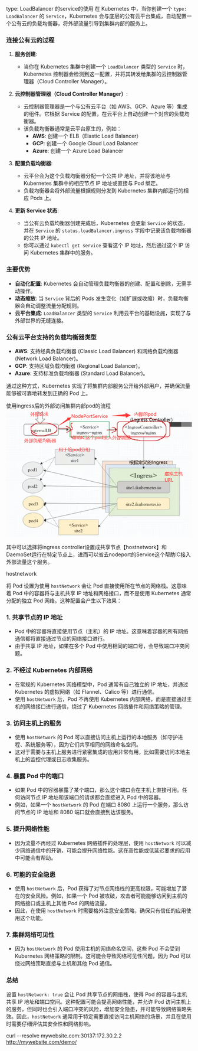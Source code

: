 type: LoadBalancer 的service的使用
在 Kubernetes 中，当你创建一个 `type: LoadBalancer` 的 `Service`，Kubernetes 会与底层的公有云平台集成，自动配置一个公有云的负载均衡器，将外部流量引导到集群内部的服务上。

### 连接公有云的过程
1. **服务创建**:
   - 当你在 Kubernetes 集群中创建一个 `LoadBalancer` 类型的 `Service` 时，Kubernetes 控制器会检测到这一配置，并将其转发给集群的云控制器管理器（Cloud Controller Manager）。

2. **云控制器管理器（Cloud Controller Manager）**:
   - 云控制器管理器是一个与公有云平台（如 AWS、GCP、Azure 等）集成的组件。它根据 Service 的配置，在云平台上自动创建一个对应的负载均衡器。
   - 该负载均衡器通常是云平台原生的，例如：
     - **AWS**: 创建一个 ELB（Elastic Load Balancer）
     - **GCP**: 创建一个 Google Cloud Load Balancer
     - **Azure**: 创建一个 Azure Load Balancer

3. **配置负载均衡器**:
   - 云平台会为这个负载均衡器分配一个公共 IP 地址，并将该地址与 Kubernetes 集群中的相应节点 IP 地址或直接与 Pod 绑定。
   - 负载均衡器会将外部流量根据规则分发到 Kubernetes 集群内部运行的相应 Pods 上。

4. **更新 Service 状态**:
   - 当公有云负载均衡器创建完成后，Kubernetes 会更新 `Service` 的状态，并在 `Service` 的 `status.loadBalancer.ingress` 字段中记录该负载均衡器的公共 IP 地址。
   - 你可以通过 `kubectl get service` 查看这个 IP 地址，然后通过这个 IP 访问 Kubernetes 集群中的服务。

### 主要优势
- **自动化配置**: Kubernetes 会自动管理负载均衡器的创建、配置和删除，无需手动操作。
- **动态缩放**: 当 `Service` 背后的 Pods 发生变化（如扩展或收缩）时，负载均衡器会自动调整流量分配规则。
- **云平台集成**: `LoadBalancer` 类型的 `Service` 利用云平台的基础设施，实现了与外部世界的无缝连接。

### 公有云平台支持的负载均衡器类型
- **AWS**: 支持经典负载均衡器 (Classic Load Balancer) 和网络负载均衡器 (Network Load Balancer)。
- **GCP**: 支持区域负载均衡器 (Regional Load Balancer)。
- **Azure**: 支持标准负载均衡器 (Standard Load Balancer)。

通过这种方式，Kubernetes 实现了将集群内部服务公开给外部用户，并确保流量能够被可靠地转发到正确的 Pod 上。





使用ingress后的外部访问集群内部pod的流程<img src="./8.15号学习记录.assets/image-20240815102215614.png" alt="image-20240815102215614" style="zoom: 80%;" />

其中可以选择将ingress controller设置成共享节点【hostnetwork】和DaemoSet运行在特定节点上，进而可以省去nodeport的Service这个帮助IC接入外部流量这个服务。

hostnetwork

将 Pod 设置为使用 `hostNetwork` 会让 Pod 直接使用所在节点的网络栈。这意味着 Pod 中的容器将与主机共享 IP 地址和网络接口，而不是使用 Kubernetes 通常分配的独立 Pod 网络。这种配置会产生以下效果：

### 1. **共享节点的 IP 地址**
   - Pod 中的容器将直接使用节点（主机）的 IP 地址。这意味着容器的所有网络通信都将直接通过节点的网络接口进行。
   - 由于共享 IP 地址，如果在多个 Pod 中使用相同的端口号，会导致端口冲突问题。

### 2. **不经过 Kubernetes 内部网络**
   - 在常规的 Kubernetes 网络模型中，Pod 通常有自己独立的 IP 地址，并通过 Kubernetes 的虚拟网络（如 Flannel、Calico 等）进行通信。
   - 使用 `hostNetwork` 后，Pod 不再使用 Kubernetes 内部网络，而是直接通过主机的网络接口进行通信，绕过了 Kubernetes 网络插件和网络策略的管理。

### 3. **访问主机上的服务**
   - 使用 `hostNetwork` 的 Pod 可以直接访问主机上运行的本地服务（如守护进程、系统服务等），因为它们共享相同的网络命名空间。
   - 这对于需要与主机上服务进行紧密集成的应用非常有用，比如需要访问本地主机上的监控代理或日志收集服务。

### 4. **暴露 Pod 中的端口**
   - 如果 Pod 中的容器暴露了某个端口，那么这个端口会在主机上直接可用。任何访问节点 IP 地址和该端口的请求都会直接进入 Pod 中的容器。
   - 例如，如果一个 `hostNetwork` 的 Pod 在端口 8080 上运行一个服务，那么访问节点的 IP 地址和 8080 端口就会直接到达该服务。

### 5. **提升网络性能**
   - 因为流量不再经过 Kubernetes 网络插件的处理层，使用 `hostNetwork` 可以减少网络通信中的开销，可能会提升网络性能。这在高性能或低延迟要求的应用中可能会有帮助。

### 6. **可能的安全隐患**
   - 使用 `hostNetwork` 后，Pod 获得了对节点网络栈的更高权限，可能增加了潜在的安全风险。例如，如果一个 Pod 被攻破，攻击者可能能够访问到主机的网络接口或主机上其他 Pod 的网络流量。
   - 因此，在使用 `hostNetwork` 时需要格外注意安全策略，确保只有信任的应用使用这个功能。

### 7. **集群网络可见性**
   - 因为 `hostNetwork` 的 Pod 使用主机的网络命名空间，这些 Pod 不会受到 Kubernetes 网络策略的限制。这可能会导致网络可见性问题，因为 Pod 可以绕过网络策略直接与主机和其他 Pod 通信。

### 总结
设置 `hostNetwork: true` 会让 Pod 共享节点的网络栈，使得 Pod 的容器与主机共享 IP 地址和端口空间。这种配置可能会提高网络性能，并允许 Pod 访问主机上的服务，但同时也会引入端口冲突的风险，增加安全隐患，并可能导致网络策略失效。因此，`hostNetwork` 通常用于特定需要直接访问主机网络的场景，并且在使用时需要仔细评估其安全性和网络影响。

curl --resolve mywebsite.com:30137:172.30.2.2 http://mywebsite.com/demo/

